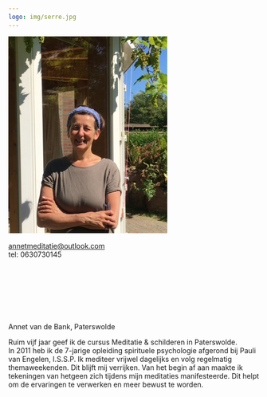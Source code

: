 ```yaml
---
logo: img/serre.jpg
---
```


<img src="/img/annet.jpg" class="picture"/>  

[annetmeditatie@outlook.com](mailto:annetmeditatie@outlook.com)  
tel: 0630730145

<div style="height:100px"></div>

Annet van de Bank, Paterswolde



Ruim vijf jaar geef ik de cursus Meditatie & schilderen in Paterswolde.  
In 2011 heb ik de 7-jarige opleiding spirituele psychologie afgerond bij Pauli van Engelen, I.S.S.P. 
Ik mediteer vrijwel dagelijks en volg regelmatig themaweekenden. Dit blijft mij verrijken. Van het begin af aan maakte ik tekeningen van hetgeen zich tijdens mijn meditaties manifesteerde. Dit helpt om de ervaringen te verwerken en meer bewust te worden.

